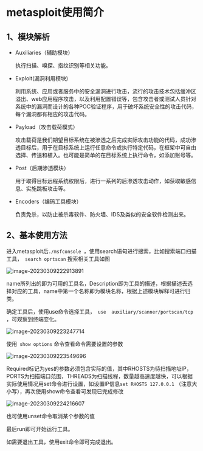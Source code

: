 # metasploit使用简介

## 1、模块解析

* Auxiliaries（辅助模块）

  执行扫描、嗅探、指纹识别等相关功能。

* Exploit(漏洞利用模块)

  利用系统、应用或者服务中的安全漏洞进行攻击，流行的攻击技术包括缓冲区溢出、web应用程序攻击，以及利用配置错误等，包含攻击者或测试人员针对系统中的漏洞而设计的各种POC验证程序，用于破坏系统安全性的攻击代码，每个漏洞都有相应的攻击代码。

* Payload（攻击载荷模式）

  攻击载荷是我们期望目标系统在被渗透之后完成实际攻击功能的代码，成功渗透目标后，用于在目标系统上运行任意命令或执行特定代码，在框架中可自由选择、传送和植入。也可能是简单的在目标系统上执行命令，如添加账号等。

* Post（后期渗透模块）

  用于取得目标远程系统权限后，进行一系列的后渗透攻击动作，如获取敏感信息、实施跳板攻击等。

* Encoders（编码工具模块）

  负责免杀，以防止被杀毒软件、防火墙、IDS及类似的安全软件检测出来。

## 2、基本使用方法

进入metasploit后```./msfconsole ```，使用search语句进行搜索，比如搜索端口扫描工具，``` search oprtscan``` 搜索相关工具如图

![image-20230309222913891](https://gitee.com/mxq422/image/raw/master/img/image-20230309222913891.png)

name所列出的即为可用的工具名，Description即为工具的描述，根据描述去选择对应的工具，name中第一个名称即为模块名称，根据上述模块解释可进行归类。

确定工具后，使用use命令选择工具，``` use  auxiliary/scanner/portscan/tcp``` ，可观察到终端变化。

![image-20230309223247714](https://gitee.com/mxq422/image/raw/master/img/image-20230309223247714.png)

使用``` show options``` 命令查看命令需要设置的参数

![image-20230309223549696](https://gitee.com/mxq422/image/raw/master/img/image-20230309223549696.png)

Required标记为yes的参数必须包含实际的值，其中RHOSTS为待扫描地址IP，PORTS为扫描端口范围，THREADS为扫描线程，数量越高速度越快，可以根据实际使用情况用set命令进行设置，如设置IP信息```set RHOSTS 127.0.0.1``` （注意大小写），再次使用show命令查看可发现已完成修改 

![image-20230309224216607](https://gitee.com/mxq422/image/raw/master/img/image-20230309224216607.png)

也可使用unset命令取消某个参数的值

最后run即可开始运行工具。

如需要退出工具，使用exit命令即可完成退出。